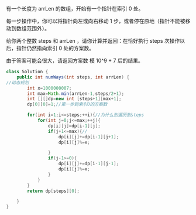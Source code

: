 有一个长度为 arrLen 的数组，开始有一个指针在索引 0 处。

每一步操作中，你可以将指针向左或向右移动 1 步，或者停在原地（指针不能被移动到数组范围外）。

给你两个整数 steps 和 arrLen ，请你计算并返回：在恰好执行 steps 次操作以后，指针仍然指向索引 0 处的方案数。

由于答案可能会很大，请返回方案数 模 10^9 + 7 后的结果。
```java
class Solution {
    public int numWays(int steps, int arrLen) {
//动态规划
        int x=1000000007;
        int max=Math.min(arrLen-1,steps/2+1);
        int [][]dp=new int [steps+1][max+1];
        dp[0][0]=1;//第一步到索引0的方案数

        for(int i=1;i<=steps;++i){//为什么到遍历到steps
            for(int j=0;j<=max;++j){
                dp[i][j]=dp[i-1][j];
                if(j+1<=max){//
                    dp[i][j]+=dp[i-1][j+1];
                    dp[i][j]%=x;

                }
                if(j-1>=0){
                    dp[i][j]+=dp[i-1][j-1];
                    dp[i][j]%=x;
                }
            }
        }
        return dp[steps][0];

    }
}
```
